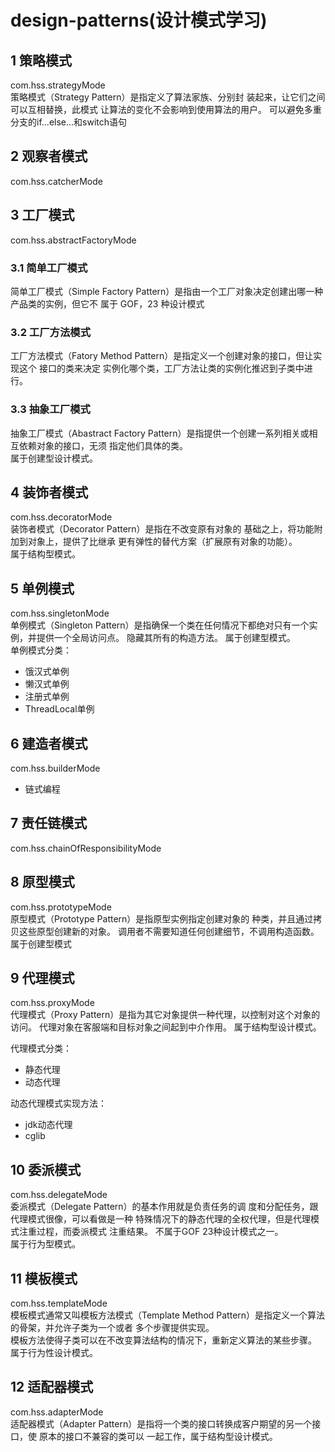 # design-patterns(设计模式学习)
## 1 策略模式
com.hss.strategyMode  
策略模式（Strategy Pattern）是指定义了算法家族、分别封 装起来，让它们之间可以互相替换，此模式
让算法的变化不会影响到使用算法的用户。 
可以避免多重分支的if...else...和switch语句  

## 2 观察者模式
com.hss.catcherMode

## 3 工厂模式
com.hss.abstractFactoryMode

### 3.1 简单工厂模式
简单工厂模式（Simple Factory Pattern）是指由一个工厂对象决定创建出哪一种产品类的实例，但它不
属于 GOF，23 种设计模式

### 3.2 工厂方法模式
工厂方法模式（Fatory Method Pattern）是指定义一个创建对象的接口，但让实现这个 接口的类来决定
实例化哪个类，工厂方法让类的实例化推迟到子类中进行。

### 3.3 抽象工厂模式
抽象工厂模式（Abastract Factory Pattern）是指提供一个创建一系列相关或相互依赖对象的接口，无须
指定他们具体的类。  
属于创建型设计模式。

## 4 装饰者模式
com.hss.decoratorMode  
装饰者模式（Decorator Pattern）是指在不改变原有对象的 基础之上，将功能附加到对象上，提供了比继承
更有弹性的替代方案（扩展原有对象的功能）。  
属于结构型模式。

## 5 单例模式
com.hss.singletonMode  
单例模式（Singleton Pattern）是指确保一个类在任何情况下都绝对只有一个实例，并提供一个全局访问点。 
隐藏其所有的构造方法。
属于创建型模式。  
单例模式分类：
* 饿汉式单例
* 懒汉式单例 
* 注册式单例
* ThreadLocal单例

## 6 建造者模式
com.hss.builderMode  
* 链式编程

## 7 责任链模式
com.hss.chainOfResponsibilityMode

## 8 原型模式
com.hss.prototypeMode  
原型模式（Prototype Pattern）是指原型实例指定创建对象的 种类，并且通过拷贝这些原型创建新的对象。 
调用者不需要知道任何创建细节，不调用构造函数。 
属于创建型模式  

## 9 代理模式
com.hss.proxyMode  
代理模式（Proxy Pattern）是指为其它对象提供一种代理，以控制对这个对象的访问。
代理对象在客服端和目标对象之间起到中介作用。
属于结构型设计模式。

代理模式分类：
* 静态代理
* 动态代理  

动态代理模式实现方法：
* jdk动态代理
* cglib

## 10 委派模式
com.hss.delegateMode  
委派模式（Delegate Pattern）的基本作用就是负责任务的调 度和分配任务，跟代理模式很像，可以看做是一种
特殊情况下的静态代理的全权代理，但是代理模式注重过程，而委派模式 注重结果。 
不属于GOF 23种设计模式之一。   
属于行为型模式。  

## 11 模板模式
com.hss.templateMode  
模板模式通常又叫模板方法模式（Template Method Pattern）是指定义一个算法的骨架，并允许子类为一个或者
多个步骤提供实现。  
模板方法使得子类可以在不改变算法结构的情况下，重新定义算法的某些步骤。   
属于行为性设计模式。  

## 12 适配器模式
com.hss.adapterMode  
适配器模式（Adapter Pattern）是指将一个类的接口转换成客户期望的另一个接口，使 原本的接口不兼容的类可以
一起工作，属于结构型设计模式。